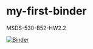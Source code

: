 # my-first-binder
MSDS-530-B52-HW2.2

[![Binder](https://mybinder.org/badge_logo.svg)](https://mybinder.org/v2/gh/vaibz96/my-first-binder/HEAD)
